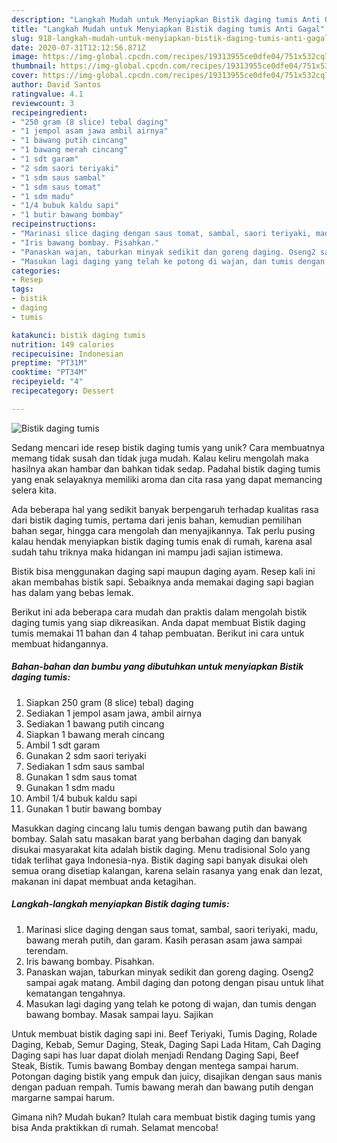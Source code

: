 ```yaml
---
description: "Langkah Mudah untuk Menyiapkan Bistik daging tumis Anti Gagal"
title: "Langkah Mudah untuk Menyiapkan Bistik daging tumis Anti Gagal"
slug: 918-langkah-mudah-untuk-menyiapkan-bistik-daging-tumis-anti-gagal
date: 2020-07-31T12:12:56.871Z
image: https://img-global.cpcdn.com/recipes/19313955ce0dfe04/751x532cq70/bistik-daging-tumis-foto-resep-utama.jpg
thumbnail: https://img-global.cpcdn.com/recipes/19313955ce0dfe04/751x532cq70/bistik-daging-tumis-foto-resep-utama.jpg
cover: https://img-global.cpcdn.com/recipes/19313955ce0dfe04/751x532cq70/bistik-daging-tumis-foto-resep-utama.jpg
author: David Santos
ratingvalue: 4.1
reviewcount: 3
recipeingredient:
- "250 gram (8 slice) tebal daging"
- "1 jempol asam jawa ambil airnya"
- "1 bawang putih cincang"
- "1 bawang merah cincang"
- "1 sdt garam"
- "2 sdm saori teriyaki"
- "1 sdm saus sambal"
- "1 sdm saus tomat"
- "1 sdm madu"
- "1/4 bubuk kaldu sapi"
- "1 butir bawang bombay"
recipeinstructions:
- "Marinasi slice daging dengan saus tomat, sambal, saori teriyaki, madu, bawang merah putih, dan garam. Kasih perasan asam jawa sampai terendam."
- "Iris bawang bombay. Pisahkan."
- "Panaskan wajan, taburkan minyak sedikit dan goreng daging. Oseng2 sampai agak matang. Ambil daging dan potong dengan pisau untuk lihat kematangan tengahnya."
- "Masukan lagi daging yang telah ke potong di wajan, dan tumis dengan bawang bombay. Masak sampai layu. Sajikan"
categories:
- Resep
tags:
- bistik
- daging
- tumis

katakunci: bistik daging tumis 
nutrition: 149 calories
recipecuisine: Indonesian
preptime: "PT31M"
cooktime: "PT34M"
recipeyield: "4"
recipecategory: Dessert

---
```



![Bistik daging tumis](https://img-global.cpcdn.com/recipes/19313955ce0dfe04/751x532cq70/bistik-daging-tumis-foto-resep-utama.jpg)

Sedang mencari ide resep bistik daging tumis yang unik? Cara membuatnya memang tidak susah dan tidak juga mudah. Kalau keliru mengolah maka hasilnya akan hambar dan bahkan tidak sedap. Padahal bistik daging tumis yang enak selayaknya memiliki aroma dan cita rasa yang dapat memancing selera kita.

Ada beberapa hal yang sedikit banyak berpengaruh terhadap kualitas rasa dari bistik daging tumis, pertama dari jenis bahan, kemudian pemilihan bahan segar, hingga cara mengolah dan menyajikannya. Tak perlu pusing kalau hendak menyiapkan bistik daging tumis enak di rumah, karena asal sudah tahu triknya maka hidangan ini mampu jadi sajian istimewa.

Bistik bisa menggunakan daging sapi maupun daging ayam. Resep kali ini akan membahas bistik sapi. Sebaiknya anda memakai daging sapi bagian has dalam yang bebas lemak.


Berikut ini ada beberapa cara mudah dan praktis dalam mengolah bistik daging tumis yang siap dikreasikan. Anda dapat membuat Bistik daging tumis memakai 11 bahan dan 4 tahap pembuatan. Berikut ini cara untuk membuat hidangannya.

<!--inarticleads1-->

##### Bahan-bahan dan bumbu yang dibutuhkan untuk menyiapkan Bistik daging tumis:

1. Siapkan 250 gram (8 slice) tebal) daging
1. Sediakan 1 jempol asam jawa, ambil airnya
1. Sediakan 1 bawang putih cincang
1. Siapkan 1 bawang merah cincang
1. Ambil 1 sdt garam
1. Gunakan 2 sdm saori teriyaki
1. Sediakan 1 sdm saus sambal
1. Gunakan 1 sdm saus tomat
1. Gunakan 1 sdm madu
1. Ambil 1/4 bubuk kaldu sapi
1. Gunakan 1 butir bawang bombay


Masukkan daging cincang lalu tumis dengan bawang putih dan bawang bombay. Salah satu masakan barat yang berbahan daging dan banyak disukai masyarakat kita adalah bistik daging. Menu tradisional Solo yang tidak terlihat gaya Indonesia-nya. Bistik daging sapi banyak disukai oleh semua orang disetiap kalangan, karena selain rasanya yang enak dan lezat, makanan ini dapat membuat anda ketagihan. 

<!--inarticleads2-->

##### Langkah-langkah menyiapkan Bistik daging tumis:

1. Marinasi slice daging dengan saus tomat, sambal, saori teriyaki, madu, bawang merah putih, dan garam. Kasih perasan asam jawa sampai terendam.
1. Iris bawang bombay. Pisahkan.
1. Panaskan wajan, taburkan minyak sedikit dan goreng daging. Oseng2 sampai agak matang. Ambil daging dan potong dengan pisau untuk lihat kematangan tengahnya.
1. Masukan lagi daging yang telah ke potong di wajan, dan tumis dengan bawang bombay. Masak sampai layu. Sajikan


Untuk membuat bistik daging sapi ini. Beef Teriyaki, Tumis Daging, Rolade Daging, Kebab, Semur Daging, Steak, Daging Sapi Lada Hitam, Cah Daging Daging sapi has luar dapat diolah menjadi Rendang Daging Sapi, Beef Steak, Bistik. Tumis bawang Bombay dengan mentega sampai harum. Potongan daging bistik yang empuk dan juicy, disajikan dengan saus manis dengan paduan rempah. Tumis bawang merah dan bawang putih dengan margarne sampai harum. 

Gimana nih? Mudah bukan? Itulah cara membuat bistik daging tumis yang bisa Anda praktikkan di rumah. Selamat mencoba!
